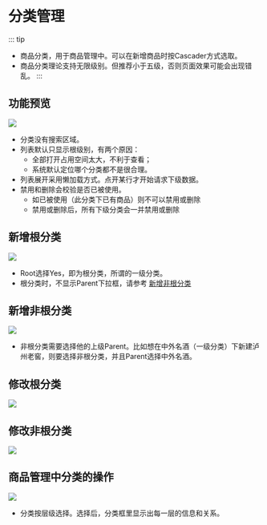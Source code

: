 # 分类管理

::: tip
- 商品分类，用于商品管理中。可以在新增商品时按Cascader方式选取。
- 商品分类理论支持无限级别。但推荐小于五级，否则页面效果可能会出现错乱。
:::

## 功能预览
![](/basic/category/category.png)
- 分类没有搜索区域。
- 列表默认只显示根级别，有两个原因：
  - 全部打开占用空间太大，不利于查看；
  - 系统默认定位哪个分类都不是很合理。
- 列表展开采用懒加载方式。点开某行才开始请求下级数据。
- 禁用和删除会校验是否已被使用。
  - 如已被使用（此分类下已有商品）则不可以禁用或删除
  - 禁用或删除后，所有下级分类会一并禁用或删除

## 新增根分类
![](/basic/category/category-add-root.png)
- Root选择Yes，即为根分类，所谓的一级分类。
- 根分类时，不显示Parent下拉框，请参考 [新增非根分类](#新增非根分类)

## 新增非根分类
![](/basic/category/category-add-noroot.png)
- 非根分类需要选择他的上级Parent。比如想在中外名酒（一级分类）下新建泸州老窖，则要选择非根分类，并且Parent选择中外名酒。

## 修改根分类
![](/basic/category/category-add-root.png)

## 修改非根分类
![](/basic/category/category-add-noroot.png)

## 商品管理中分类的操作
![](/basic/category/category-product.png)
- 分类按层级选择。选择后，分类框里显示出每一层的信息和关系。

